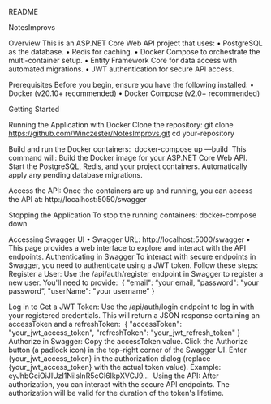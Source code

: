 README

NotesImprovs

Overview
This is an ASP.NET Core Web API project that uses:
	•	PostgreSQL as the database.
	•	Redis for caching.
	•	Docker Compose to orchestrate the multi-container setup.
	•	Entity Framework Core for data access with automated migrations.
	•	JWT authentication for secure API access.
 
Prerequisites
Before you begin, ensure you have the following installed:
	•	Docker (v20.10+ recommended)
	•	Docker Compose (v2.0+ recommended)
 
Getting Started

Running the Application with Docker
Clone the repository: git clone https://github.com/Winczester/NotesImprovs.git
cd your-repository

Build and run the Docker containers:  docker-compose up —build
 This command will:
Build the Docker image for your ASP.NET Core Web API.
Start the PostgreSQL, Redis, and your project containers.
Automatically apply any pending database migrations.

Access the API: Once the containers are up and running, you can access the API at: http://localhost:5050/swagger

Stopping the Application
To stop the running containers:
docker-compose down

Accessing Swagger UI
	•	Swagger URL: http://localhost:5000/swagger
	•	This page provides a web interface to explore and interact with the API endpoints.
Authenticating in Swagger
To interact with secure endpoints in Swagger, you need to authenticate using a JWT token. Follow these steps:
Register a User: Use the /api/auth/register endpoint in Swagger to register a new user. You'll need to provide:  {
  "email": “your email,
  "password": "your password”,
  "userName": "your username”
}

Log in to Get a JWT Token: Use the /api/auth/login endpoint to log in with your registered credentials. This will return a JSON response containing an accessToken and a refreshToken:  {
  "accessToken": "your_jwt_access_token",
  "refreshToken": "your_jwt_refresh_token"
} 
Authorize in Swagger:
Copy the accessToken value.
Click the Authorize button (a padlock icon) in the top-right corner of the Swagger UI.
Enter {your_jwt_access_token} in the authorization dialog (replace {your_jwt_access_token} with the actual token value). Example: 
eyJhbGciOiJIUzI1NiIsInR5cCI6IkpXVCJ9... 
Using the API: After authorization, you can interact with the secure API endpoints. The authorization will be valid for the duration of the token's lifetime.


